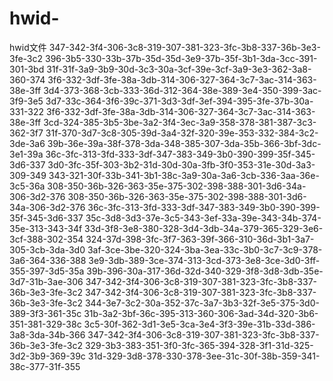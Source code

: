 # hwid-
hwid文件
347-342-3f4-306-3c8-319-307-381-323-3fc-3b8-337-36b-3e3-3fe-3c2
396-3b5-330-33b-37b-35d-35d-3e9-37b-35f-3b1-3da-3cc-391-301-3bd
31f-31f-3a9-3b9-30d-3c3-30a-3cf-39e-3cf-3a9-3e3-362-3a8-360-374
3f6-332-3df-3fe-38a-3db-314-306-327-364-3c7-3ac-314-363-38e-3ff
3d4-373-368-3cb-333-36d-312-364-38e-389-3e4-350-399-3ac-3f9-3e5
3d7-33c-364-3f6-39c-371-3d3-3df-3ef-394-395-3fe-37b-30a-331-322
3f6-332-3df-3fe-38a-3db-314-306-327-364-3c7-3ac-314-363-38e-3ff
3cd-324-385-3b5-3be-3a2-3f4-3ec-3a9-358-378-381-387-3c3-362-3f7
31f-370-3d7-3c8-305-39d-3a4-32f-320-39e-353-332-384-3c2-3de-3a6
39b-36e-39a-38f-378-3da-348-385-307-3da-35b-366-3bf-3dc-3e1-39a
36c-3fc-313-3fd-333-3df-347-383-349-3b0-390-399-35f-345-3d6-337
3d0-3fc-35f-303-3b2-31d-30d-30a-3fb-3f0-353-31e-30d-3a3-309-349
343-321-30f-33b-341-3b1-38c-3a9-30a-3a6-3cb-336-3aa-36e-3c5-36a
308-350-36b-326-363-35e-375-302-398-388-301-3d6-34a-306-3d2-376
308-350-36b-326-363-35e-375-302-398-388-301-3d6-34a-306-3d2-376
36c-3fc-313-3fd-333-3df-347-383-349-3b0-390-399-35f-345-3d6-337
35c-3d8-3d3-37e-3c5-343-3ef-33a-39e-343-34b-374-35e-313-343-34f
33d-3f8-3e8-380-328-3d4-3db-34a-379-365-329-3e6-3cf-388-302-354
324-37d-398-3fc-3f7-363-39f-366-310-36d-3b1-3a7-305-3cb-3da-3d0
3af-3ce-3be-320-324-3ba-3ea-33c-3b0-3c7-3c9-378-3a6-364-336-388
3e9-3db-389-3ce-374-313-3cd-373-3e8-3ce-3d0-3ff-355-397-3d5-35a
39b-396-30a-317-36d-32d-340-329-3f8-3d8-3db-35e-3d7-31b-3ae-306
347-342-3f4-306-3c8-319-307-381-323-3fc-3b8-337-36b-3e3-3fe-3c2
347-342-3f4-306-3c8-319-307-381-323-3fc-3b8-337-36b-3e3-3fe-3c2
344-3e7-3c2-30a-352-37c-3a7-3b3-32f-3e5-375-3d0-389-3f3-361-35c
31b-3a2-3bf-36c-395-313-360-306-3ad-34d-320-3b6-351-381-329-38c
3c5-30f-362-3d1-3e5-3ca-3e4-3f3-39e-31b-33d-386-3a8-3da-34b-366
347-342-3f4-306-3c8-319-307-381-323-3fc-3b8-337-36b-3e3-3fe-3c2
329-3b3-383-351-3f0-3fc-365-394-328-3f1-31d-325-3d2-3b9-369-39c
31d-329-3d8-378-330-378-3ee-31c-30f-38b-359-341-38c-377-31f-355
